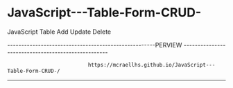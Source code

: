 # JavaScript---Table-Form-CRUD-
JavaScript Table Add Update Delete




-----------------------------------------------------PERVIEW ---------------------------------------------------

                              https://mcraellhs.github.io/JavaScript---Table-Form-CRUD-/
                              
                              
----------------------------------------------------------------------------------------------------------------                              
